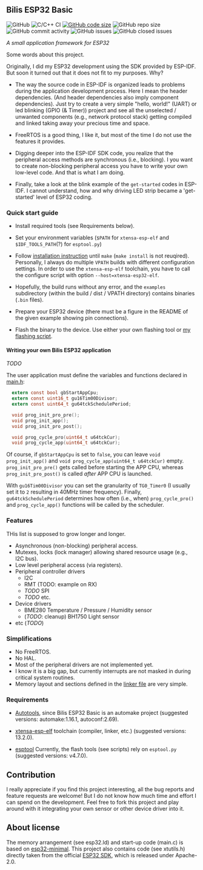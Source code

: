 ## Bilis ESP32 Basic

![GitHub](https://img.shields.io/github/license/SzigetiJ/esp32basic)
![C/C++ CI](https://github.com/SzigetiJ/esp32basic/workflows/C/C++%20CI/badge.svg)
[![GitHub code size](https://img.shields.io/github/languages/code-size/SzigetiJ/esp32basic)](https://github.com/SzigetiJ/esp32basic)
![GitHub repo size](https://img.shields.io/github/repo-size/SzigetiJ/esp32basic)
![GitHub commit activity](https://img.shields.io/github/commit-activity/y/SzigetiJ/esp32basic)
![GitHub issues](https://img.shields.io/github/issues/SzigetiJ/esp32basic)
![GitHub closed issues](https://img.shields.io/github/issues-closed/SzigetiJ/esp32basic)

_A small application framework for ESP32_

Some words about this project.

Originally, I did my ESP32 development using the SDK provided by ESP-IDF.
But soon it turned out that it does not fit to my purposes. Why?

* The way the source code in ESP-IDF is organized leads to problems during the application development process.
Here I mean the header dependencies. (And header dependencies also imply component dependencies).
Just try to create a very simple "hello, world!" (UART) or led blinking (GPIO (& Timer)) project
and see all the unselected / unwanted components (e.g., network protocol stack) getting compiled and linked
taking away your precious time and space.

* FreeRTOS is a good thing, I like it, but most of the time I do not use the features it provides.

* Digging deeper into the ESP-IDF SDK code, you realize that the peripheral access methods are synchronous (i.e., blocking).
I you want to create non-blocking peripheral access you have to write your own low-level code. And that is what I am doing.

* Finally, take a look at the blink example of the `get-started` codes in ESP-IDF.
I cannot understand, how and why driving LED strip became a 'get-started' level of ESP32 coding.

### Quick start guide

* Install required tools (see Requirements below).

* Set your environment variables (`$PATH` for `xtensa-esp-elf` and `$IDF_TOOLS_PATH`(?) for `esptool.py`)

* Follow [installation instruction](INSTALL) until `make` (`make install` is not reuqired).
Personally, I always do multiple `VPATH` builds with different configuration settings.
In order to use the `xtensa-esp-elf` toolchain, you have to call the configure script with option
`--host=xtensa-esp32-elf`.

* Hopefully, the build runs without any error, and
the `examples` subdirectory (within the build / dist / VPATH directory) contains binaries (`.bin` files).

* Prepare your ESP32 device (there must be a figure in the README of the given example showing pin connections).

* Flash the binary to the device. Use either your own flashing tool or [my flashing script](scripts/flash.sh).

#### Writing your own Bilis ESP32 application

_TODO_

The user application must define the variables and functions declared in [main.h](src/main.h):

```c
  extern const bool gbStartAppCpu;
  extern const uint16_t gu16Tim00Divisor;
  extern const uint64_t gu64tckSchedulePeriod;

  void prog_init_pro_pre();
  void prog_init_app();
  void prog_init_pro_post();

  void prog_cycle_pro(uint64_t u64tckCur);
  void prog_cycle_app(uint64_t u64tckCur);
```

Of course, if `gbStartAppCpu` is set to `false`, you can leave `void prog_init_app()` and `void prog_cycle_app(uint64_t u64tckCur)` empty.
`prog_init_pro_pre()` gets called before starting the APP CPU, whereas `prog_init_pro_post()` is called _after_ APP CPU is launched.

With `gu16Tim00Divisor` you can set the granularity of `TG0_Timer0` (I usually set it to `2` resulting in 40MHz timer frequency).
Finally, `gu64tckSchedulePeriod` determines how often (i.e., when) `prog_cycle_pro()` and `prog_cycle_app()` functions will be called by
the scheduler.


### Features

THis list is supposed to grow longer and longer.

* Asynchronous (non-blocking) peripheral access.
* Mutexes, locks (lock manager) allowing shared resource usage (e.g., I2C bus).
* Low level peripheral access (via registers).
* Peripheral controller drivers
  * I2C
  * RMT (TODO: example on RX)
  * _TODO_ SPI
  * _TODO_ etc.
* Device drivers
  * BME280 Temperature / Pressure / Humidity sensor
  * (_TODO_: cleanup) BH1750 Light sensor
* etc (_TODO_)

### Simplifications

* No FreeRTOS.
* No HAL.
* Most of the peripheral drivers are not implemented yet.
* I know it is a big gap, but currently interrupts are not masked in during critical system routines.
* Memory layout and sections defined in the [linker file](ld/esp32.ld) are very simple.

### Requirements

* [Autotools](https://www.gnu.org/software/automake/), since Bilis ESP32 Basic is an automake project
(suggested versions: automake:1.16.1, autoconf:2.69).

* [xtensa-esp-elf](https://docs.espressif.com/projects/esp-idf/en/stable/esp32/api-guides/tools/idf-tools.html) toolchain (compiler, linker, etc.)
(suggested versions: 13.2.0).

* [esptool](https://github.com/espressif/esptool) Currently, the flash tools (see scripts) rely on `esptool.py`
(suggested versions: v4.7.0).

## Contribution

I really appreciate if you find this project interesting, all the bug reports and feature requests are welcome!
But I do not know how much time and effort I can spend on the development.
Feel free to fork this project and play around with it integrating your own sensor or other device driver into it.

## About license

The memory arrangement (see esp32.ld) and start-up code (main.c) is based on [esp32-minimal](https://github.com/aykevl/esp32-minimal).
This project also contains code (see xtutils.h) directly taken from the official [ESP32 SDK](https://github.com/espressif/esp-idf),
which is released under Apache-2.0.
